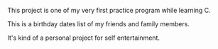 This project is one of my very first practice program while learning C.

This is a birthday dates list of my friends and family members.

It's kind of a personal project for self entertainment.
